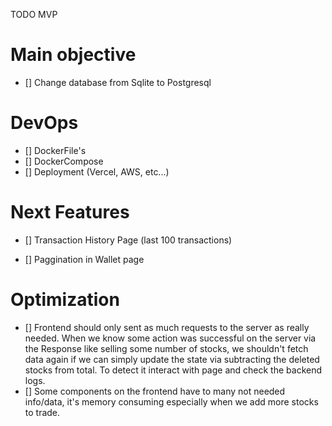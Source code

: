 TODO MVP

# Main objective

- [] Change database from Sqlite to Postgresql

# DevOps

- [] DockerFile's
- [] DockerCompose
- [] Deployment (Vercel, AWS, etc...)

# Next Features

- [] Transaction History Page (last 100 transactions)

- [] Paggination in Wallet page

# Optimization

- [] Frontend should only sent as much requests to the server as really needed. When we know some action was successful on the server via the Response like selling some number of stocks, we shouldn't fetch data again if we can simply update the state via subtracting the deleted stocks from total. To detect it interact with page and check the backend logs.
- [] Some components on the frontend have to many not needed info/data, it's memory consuming especially when we add more stocks to trade.
